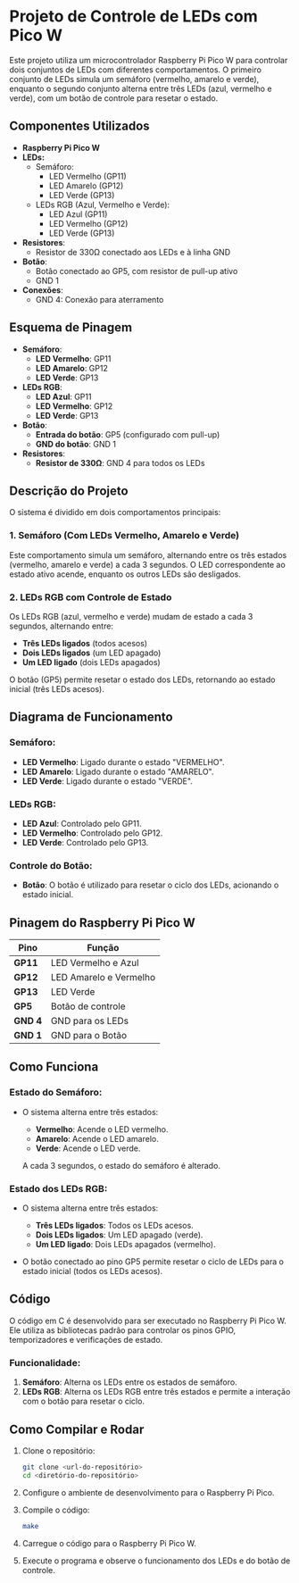 # Projeto de Controle de LEDs com Pico W

Este projeto utiliza um microcontrolador Raspberry Pi Pico W para controlar dois conjuntos de LEDs com diferentes comportamentos. O primeiro conjunto de LEDs simula um semáforo (vermelho, amarelo e verde), enquanto o segundo conjunto alterna entre três LEDs (azul, vermelho e verde), com um botão de controle para resetar o estado.

## Componentes Utilizados

- **Raspberry Pi Pico W**
- **LEDs:**
  - Semáforo:
    - LED Vermelho (GP11)
    - LED Amarelo (GP12)
    - LED Verde (GP13)
  - LEDs RGB (Azul, Vermelho e Verde):
    - LED Azul (GP11)
    - LED Vermelho (GP12)
    - LED Verde (GP13)
- **Resistores**: 
  - Resistor de 330Ω conectado aos LEDs e à linha GND
- **Botão**:
  - Botão conectado ao GP5, com resistor de pull-up ativo
  - GND 1
- **Conexões**:
  - GND 4: Conexão para aterramento

## Esquema de Pinagem

- **Semáforo**:
  - **LED Vermelho**: GP11
  - **LED Amarelo**: GP12
  - **LED Verde**: GP13
- **LEDs RGB**:
  - **LED Azul**: GP11
  - **LED Vermelho**: GP12
  - **LED Verde**: GP13
- **Botão**: 
  - **Entrada do botão**: GP5 (configurado com pull-up)
  - **GND do botão**: GND 1
- **Resistores**:
  - **Resistor de 330Ω**: GND 4 para todos os LEDs

## Descrição do Projeto

O sistema é dividido em dois comportamentos principais:

### 1. Semáforo (Com LEDs Vermelho, Amarelo e Verde)
Este comportamento simula um semáforo, alternando entre os três estados (vermelho, amarelo e verde) a cada 3 segundos. O LED correspondente ao estado ativo acende, enquanto os outros LEDs são desligados.

### 2. LEDs RGB com Controle de Estado
Os LEDs RGB (azul, vermelho e verde) mudam de estado a cada 3 segundos, alternando entre:
- **Três LEDs ligados** (todos acesos)
- **Dois LEDs ligados** (um LED apagado)
- **Um LED ligado** (dois LEDs apagados)

O botão (GP5) permite resetar o estado dos LEDs, retornando ao estado inicial (três LEDs acesos).

## Diagrama de Funcionamento

### Semáforo:

- **LED Vermelho**: Ligado durante o estado "VERMELHO".
- **LED Amarelo**: Ligado durante o estado "AMARELO".
- **LED Verde**: Ligado durante o estado "VERDE".

### LEDs RGB:

- **LED Azul**: Controlado pelo GP11.
- **LED Vermelho**: Controlado pelo GP12.
- **LED Verde**: Controlado pelo GP13.

### Controle do Botão:

- **Botão**: O botão é utilizado para resetar o ciclo dos LEDs, acionando o estado inicial.

## Pinagem do Raspberry Pi Pico W

| Pino       | Função                  |
|------------|-------------------------|
| **GP11**   | LED Vermelho e Azul     |
| **GP12**   | LED Amarelo e Vermelho  |
| **GP13**   | LED Verde               |
| **GP5**    | Botão de controle       |
| **GND 4**  | GND para os LEDs        |
| **GND 1**  | GND para o Botão        |

## Como Funciona

### Estado do Semáforo:

- O sistema alterna entre três estados:
  - **Vermelho**: Acende o LED vermelho.
  - **Amarelo**: Acende o LED amarelo.
  - **Verde**: Acende o LED verde.
  
  A cada 3 segundos, o estado do semáforo é alterado.

### Estado dos LEDs RGB:

- O sistema alterna entre três estados:
  - **Três LEDs ligados**: Todos os LEDs acesos.
  - **Dois LEDs ligados**: Um LED apagado (verde).
  - **Um LED ligado**: Dois LEDs apagados (vermelho).

- O botão conectado ao pino GP5 permite resetar o ciclo de LEDs para o estado inicial (todos os LEDs acesos).

## Código

O código em C é desenvolvido para ser executado no Raspberry Pi Pico W. Ele utiliza as bibliotecas padrão para controlar os pinos GPIO, temporizadores e verificações de estado.

### Funcionalidade:
1. **Semáforo**: Alterna os LEDs entre os estados de semáforo.
2. **LEDs RGB**: Alterna os LEDs RGB entre três estados e permite a interação com o botão para resetar o ciclo.

## Como Compilar e Rodar

1. Clone o repositório:
    ```bash
    git clone <url-do-repositório>
    cd <diretório-do-repositório>
    ```

2. Configure o ambiente de desenvolvimento para o Raspberry Pi Pico.

3. Compile o código:
    ```bash
    make
    ```

4. Carregue o código para o Raspberry Pi Pico W.

5. Execute o programa e observe o funcionamento dos LEDs e do botão de controle.

